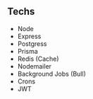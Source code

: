 ## Techs

- Node
- Express
- Postgress
- Prisma
- Redis (Cache)
- Nodemailer
- Background Jobs (Bull)
- Crons
- JWT
